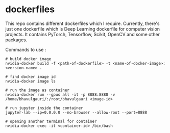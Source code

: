 # dockerfiles
This repo contains different dockerfiles which I require. Currently, there's just one dockerfile which is Deep Learning dockerfile for computer vision projects. It contains PyTorch, Tensorflow, Scikit, OpenCV and some other packages.   

Commands to use :   

```
# build docker image
nvidia-docker build -f <path-of-dockerfile> -t <name-of-docker-image>:<version-name> .

# find docker image id
nvidia-docker image ls

# run the image as container
nvidia-docker run --gpus all -it -p 8888:8888 -v /home/bhavulgauri/:/root/bhavulgauri <image-id>

# run jupyter inside the container
jupyter-lab --ip=0.0.0.0 --no-browser --allow-root --port=8888

# opening another terminal for container
nvidia-docker exec -it <container-id> /bin/bash
```
